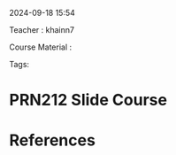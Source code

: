 
2024-09-18 15:54

Teacher : khainn7

Course Material : 

Tags: 


# PRN212 Slide Course




# References





